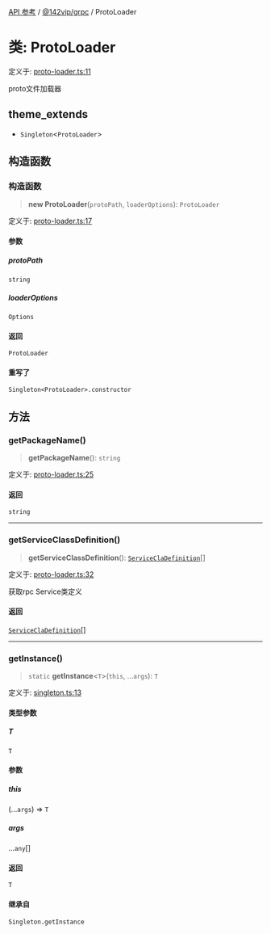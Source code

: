 [API 参考](../../../index.md) / [@142vip/grpc](../index.md) / ProtoLoader

# 类: ProtoLoader

定义于: [proto-loader.ts:11](https://github.com/142vip/core-x/blob/bdff6769b69266ddfe7392709afaa643b39c00f4/packages/grpc/src/proto-loader.ts#L11)

proto文件加载器

## theme_extends

- `Singleton`\<`ProtoLoader`\>

## 构造函数

### 构造函数

> **new ProtoLoader**(`protoPath`, `loaderOptions`): `ProtoLoader`

定义于: [proto-loader.ts:17](https://github.com/142vip/core-x/blob/bdff6769b69266ddfe7392709afaa643b39c00f4/packages/grpc/src/proto-loader.ts#L17)

#### 参数

##### protoPath

`string`

##### loaderOptions

`Options`

#### 返回

`ProtoLoader`

#### 重写了

`Singleton<ProtoLoader>.constructor`

## 方法

### getPackageName()

> **getPackageName**(): `string`

定义于: [proto-loader.ts:25](https://github.com/142vip/core-x/blob/bdff6769b69266ddfe7392709afaa643b39c00f4/packages/grpc/src/proto-loader.ts#L25)

#### 返回

`string`

***

### getServiceClassDefinition()

> **getServiceClassDefinition**(): [`ServiceClaDefinition`](../interfaces/ServiceClaDefinition.md)[]

定义于: [proto-loader.ts:32](https://github.com/142vip/core-x/blob/bdff6769b69266ddfe7392709afaa643b39c00f4/packages/grpc/src/proto-loader.ts#L32)

获取rpc Service类定义

#### 返回

[`ServiceClaDefinition`](../interfaces/ServiceClaDefinition.md)[]

***

### getInstance()

> `static` **getInstance**\<`T`\>(`this`, ...`args`): `T`

定义于: [singleton.ts:13](https://github.com/142vip/core-x/blob/bdff6769b69266ddfe7392709afaa643b39c00f4/packages/grpc/src/singleton.ts#L13)

#### 类型参数

##### T

`T`

#### 参数

##### this

(...`args`) => `T`

##### args

...`any`[]

#### 返回

`T`

#### 继承自

`Singleton.getInstance`

